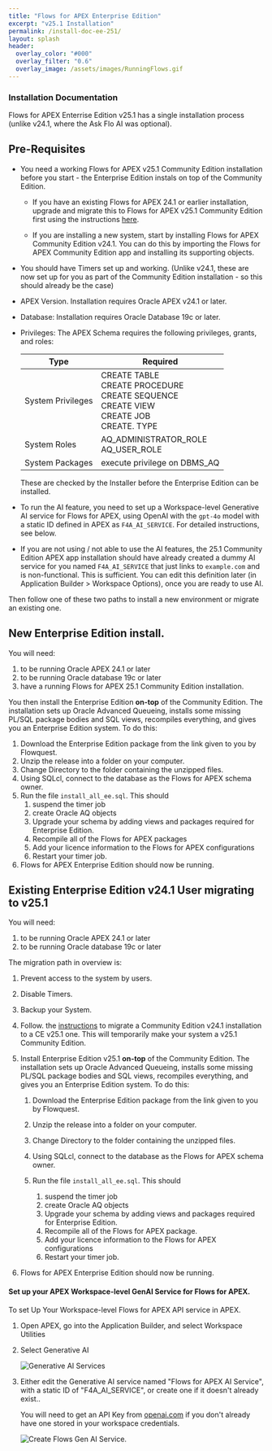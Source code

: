 ```yaml
---
title: "Flows for APEX Enterprise Edition"
excerpt: "v25.1 Installation"
permalink: /install-doc-ee-251/
layout: splash
header:
  overlay_color: "#000"
  overlay_filter: "0.6"
  overlay_image: /assets/images/RunningFlows.gif
---
```


### Installation Documentation 

Flows for APEX Enterrise Edition v25.1 has a single installation process (unlike v24.1, where the Ask Flo AI was optional).  

## Pre-Requisites 

-  You need a working Flows for APEX v25.1 Community Edition installation before you start - the Enterprise Edition instals on top of the Community Edition.  

    - If you have an existing Flows for APEX 24.1 or earlier installation, upgrade and migrate this to Flows for APEX v25.1 Community Edition first using the instructions [here](https://www.flowsforapex.org/latest/installation_251/).
    
    - If  you are installing a new system, start by installing Flows  for APEX Community Edition v24.1.  You can do this by importing the Flows for APEX Community Edition app and installing its supporting objects.  
    
- You should have Timers set up and working.  (Unlike v24.1, these are now set up for you as part of the Community Edition installation  - so this should already be the case)

- APEX Version.  Installation requires Oracle APEX v24.1 or later.

- Database: Installation requires Oracle Database 19c or later.

- Privileges:  The APEX Schema requires the following privileges,  grants, and roles:

    | Type              | Required                                                     |
    | ----------------- | ------------------------------------------------------------ |
    | System Privileges | CREATE TABLE<br />CREATE PROCEDURE<br />CREATE SEQUENCE<br />CREATE VIEW<br />CREATE JOB<br />CREATE. TYPE |
    | System Roles      | AQ_ADMINISTRATOR_ROLE<br />AQ_USER_ROLE                      |
    | System Packages   | execute privilege on DBMS_AQ                                 |

    These are checked by the Installer before the Enterprise Edition can be installed.

- To run the AI feature, you need to set up a Workspace-level Generative AI service for Flows for APEX, using OpenAI with the `gpt-4o` model with a static ID defined in APEX as `F4A_AI_SERVICE`.  For detailed instructions, see below.  

- If you are not using / not able to use the AI features, the 25.1 Community Edition APEX app installation should have already created a dummy AI service for you named `F4A_AI_SERVICE` that just links to `example.com` and is non-functional.  This is sufficient.  You can edit this definition later (in Application Builder > Workspace Options), once you are ready to use AI.

Then follow one of these two paths to install a new environment or migrate an existing one.

## New Enterprise Edition install.

You will need:

1. to be running Oracle APEX 24.1 or later 
2. to be running Oracle database 19c or later
3. have a running Flows for APEX 25.1 Community Edition installation.

You then install the Enterprise Edition **on-top** of the Community Edition.  The installation sets up Oracle Advanced Queueing, installs some missing PL/SQL package bodies and SQL views, recompiles everything, and gives you an Enterprise Edition system.  To do this:

1.  Download the Enterprise Edition package from the link given to you by Flowquest.
2.  Unzip the release into a folder on your computer.
3.  Change Directory to the folder containing the unzipped files.
4.  Using SQLcl, connect to the database as the Flows for APEX schema owner.
5.  Run the file `install_all_ee.sql`.  This should 
    1.  suspend the timer job
    2.  create Oracle AQ objects
    3.  Upgrade your schema by adding views and packages required for Enterprise Edition.
    4.  Recompile all of the Flows for APEX packages
    5.  Add your licence information to the Flows for APEX configurations
    6.  Restart your timer job.
6.  Flows for APEX Enterprise Edition should now be running.

## Existing Enterprise Edition v24.1 User migrating to v25.1

You will need:

1. to be running Oracle APEX 24.1 or later 
2. to be running Oracle database 19c or later

The migration path in overview is:
 1. Prevent access to the system by users.

 2. Disable Timers.

 3. Backup your System.

 4. Follow. the [instructions](https://flowsforapex.org/latest/migration/) to migrate a Community Edition v24.1 installation to a CE v25.1 one.  This will temporarily make your system a v25.1 Community Edition.

 5. Install Enterprise Edition v25.1 **on-top** of the Community Edition.  The installation sets up Oracle Advanced Queueing, installs some missing PL/SQL package bodies and SQL views, recompiles everything, and gives you an Enterprise Edition system.  To do this:

    1.   Download the Enterprise Edition package from the link given to you by Flowquest.

    2. Unzip the release into a folder on your computer.

    3. Change Directory to the folder containing the unzipped files.

    4. Using SQLcl, connect to the database as the Flows for APEX schema owner.

    5. Run the file `install_all_ee.sql`.  This should 
       1.  suspend the timer job
       2.  create Oracle AQ objects
       3.  Upgrade your schema by adding views and packages required for Enterprise Edition.
       4.  Recompile all of the Flows for APEX package.
       5.  Add your licence information to the Flows for APEX configurations
       6.  Restart your timer job.

6. Flows for APEX Enterprise Edition should now be running.

#### Set up your APEX Workspace-level GenAI Service for Flows for APEX.

   To set Up Your Workspace-level Flows for APEX API service in APEX.

   1. Open APEX, go into the Application Builder, and select Workspace Utilities

   2. Select Generative AI

      ![Generative AI Services]({{site.url}}{{site.baseurl}}/assets/images/install/apex_gen_AI.png "Gen AI Services")

   3. Either edit the Generative AI service named "Flows for APEX AI Service", with a static ID of "F4A_AI_SERVICE", or create one if it doesn't already exist..

      You will need to get an API Key from [openai.com](https://platform.openai.com/settings/organization/api-keys) if you don't already have one stored in your workspace credentials.

      ![Create Flows Gen AI Service]({{site.url}}{{site.baseurl}}/assets/images/install/F4A_AI_Service.png "Create the Flows for APEX AI Service").

